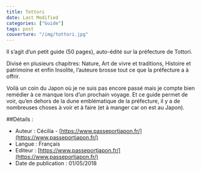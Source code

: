 ```yaml
---
title: Tottori
date: Last Modified
categories: ["Guide"]
tags: post
couverture: "/img/tottori.jpg"
---
```


Il s’agit d’un petit guide (50 pages), auto-édité sur la préfecture de Tottori.
<!-- excerpt -->

Divisé en plusieurs chapitres: Nature, Art de vivre et traditions, Histoire et patrimoine et enfin Insolite, l’auteure brosse tout ce que la préfecture a à offrir.

Voilà un coin du Japon où je ne suis pas encore passé mais je compte bien remédier à ce manque lors d’un prochain voyage.
Et ce guide permet de voir, qu’en dehors de la dune emblématique de la préfecture, il y a de nombreuses choses à voir et à faire (et à manger car on est au Japon).

##Détails :

- Auteur : Cécilia - [https://www.passeportjapon.fr/](https://www.passeportjapon.fr/)
- Langue : Français
- Editeur : [https://www.passeportjapon.fr/](https://www.passeportjapon.fr/)
- Date de publication : 01/05/2018